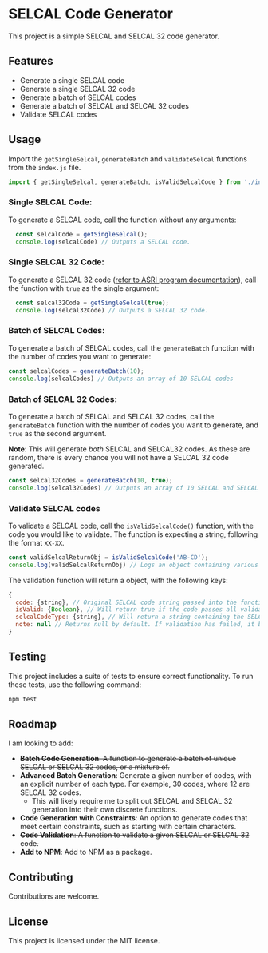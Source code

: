 # SELCAL Code Generator

This project is a simple SELCAL and SELCAL 32 code generator.

## Features

- Generate a single SELCAL code
- Generate a single SELCAL 32 code
- Generate a batch of SELCAL codes
- Generate a batch of SELCAL and SELCAL 32 codes
- Validate SELCAL codes

## Usage

Import the `getSingleSelcal`, `generateBatch` and `validateSelcal` functions from the `index.js` file.

```javascript
import { getSingleSelcal, generateBatch, isValidSelcalCode } from './index.js';
```

### Single SELCAL Code:

To generate a SELCAL code, call the function without any arguments:

```javascript
  const selcalCode = getSingleSelcal();
  console.log(selcalCode) // Outputs a SELCAL code.
```

### Single SELCAL 32 Code:

To generate a SELCAL 32 code ([refer to ASRI program documentation](https://asri.aero/selcal/selcal-32/)), call the function with `true` as the single argument:

```javascript
  const selcal32Code = getSingleSelcal(true);
  console.log(selcal32Code) // Outputs a SELCAL 32 code.
```

### Batch of SELCAL Codes:

To generate a batch of SELCAL codes, call the `generateBatch` function with the number of codes you want to generate:

```javascript
const selcalCodes = generateBatch(10);
console.log(selcalCodes) // Outputs an array of 10 SELCAL codes
```

### Batch of SELCAL 32 Codes:

To generate a batch of SELCAL and SELCAL 32 codes, call the `generateBatch` function with the number of codes you want to generate, and `true` as the second argument.

**Note**: This will generate *both* SELCAL and SELCAL32 codes. As these are random, there is every chance you will not have a SELCAL 32 code generated. 

```javascript
const selcal32Codes = generateBatch(10, true);
console.log(selcal32Codes) // Outputs an array of 10 SELCAL and SELCAL 32 codes
```

### Validate SELCAL codes

To validate a SELCAL code, call the `isValidSelcalCode()` function, with the code you would like to validate. The function is expecting a string, following the format `XX-XX`.

```javascript
const validSelcalReturnObj = isValidSelcalCode('AB-CD');
console.log(validSelcalReturnObj) // Logs an object containing various return parameters
```

The validation function will return a object, with the following keys:

``` javascript
{
  code: {string}, // Original SELCAL code string passed into the function
  isValid: {Boolean}, // Will return true if the code passes all validation checks, and false if it fails any.
  selcalCodeType: {string}, // Will return a string containing the SELCAL code type. either 'selcal' or 'selcal32'.
  note: null // Returns null by default. If validation has failed, it be a string containing the reason for validation failure.
}
```



## Testing

This project includes a suite of tests to ensure correct functionality. To run these tests, use the following command:

```javascript
npm test
```

## Roadmap

I am looking to add:

- ~~**Batch Code Generation**: A function to generate a batch of unique SELCAL or SELCAL 32 codes, or a mixture of.~~
- **Advanced Batch Generation**: Generate a given number of codes, with an explicit number of each type. For example, 30 codes, where 12 are SELCAL 32 codes.
  - This will likely require me to split out SELCAL and SELCAL 32 generation into their own discrete functions.
- **Code Generation with Constraints**: An option to generate codes that meet certain constraints, such as starting with certain characters.
- ~~**Code Validation**: A function to validate a given SELCAL or SELCAL 32 code.~~
- **Add to NPM**: Add to NPM as a package.

## Contributing

Contributions are welcome.

## License

This project is licensed under the MIT license.

